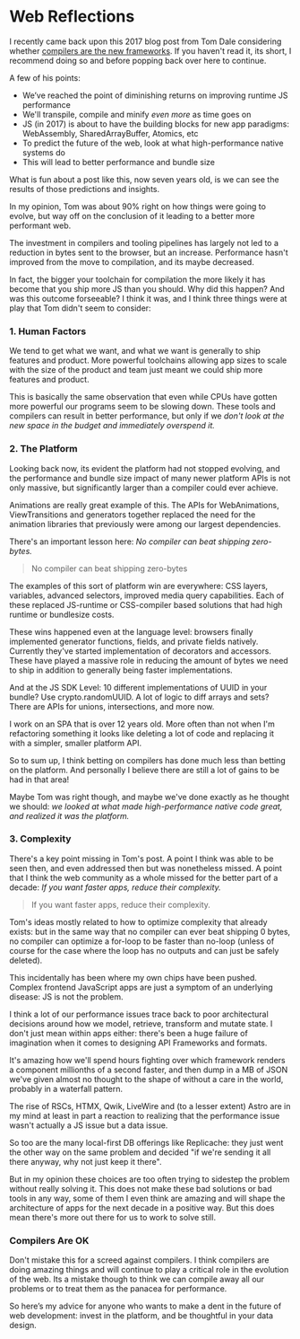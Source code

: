 # Web Reflections

I recently came back upon this 2017 blog post from Tom Dale considering whether [compilers are the new frameworks](https://tomdale.net/2017/09/compilers-are-the-new-frameworks/). If you haven't read it, its short, I recommend doing so and before popping back over here to continue.

A few of his points:
- We’ve reached the point of diminishing returns on improving runtime JS performance
- We'll transpile, compile and minify *even more* as time goes on
- JS (in 2017) is about to have the building blocks for new app paradigms: WebAssembly, SharedArrayBuffer, Atomics, etc
- To predict the future of the web, look at what high-performance native systems do
- This will lead to better performance and bundle size

What is fun about a post like this, now seven years old, is we can see the results of those predictions and insights.

In my opinion, Tom was about 90% right on how things were going to evolve, but way off on the conclusion of it leading to a better more performant web.

The investment in compilers and tooling pipelines has largely not led to a reduction in bytes sent to the browser, but an increase. Performance hasn't improved from the move to compilation, and its maybe decreased.

In fact, the bigger your toolchain for compilation the more likely it has become that you ship more JS than you should. Why did this happen? And was this outcome forseeable? I think it was, and I think three things were at play that Tom didn't seem to consider:

### 1. Human Factors

We tend to get what we want, and what we want is generally to ship features and product. More powerful toolchains allowing app sizes to scale with the size of the product and team just meant we could ship more features and product.

This is basically the same observation that even while CPUs have gotten more powerful our programs seem to be slowing down. These tools and compilers can result in better performance, but only if we *don't look at the new space in the budget and immediately overspend it.*

### 2. The Platform

Looking back now, its evident the platform had not stopped evolving, and the performance and bundle size impact of many newer platform APIs is not only massive, but significantly larger than a compiler could ever achieve.

Animations are really great example of this. The APIs for WebAnimations, ViewTransitions and generators together replaced the need for the animation libraries that previously were among our largest dependencies.

There's an important lesson here: *No compiler can beat shipping zero-bytes.*

> No compiler can beat shipping zero-bytes

The examples of this sort of platform win are everywhere: CSS layers, variables, advanced selectors, improved media query capabilities. Each of these replaced JS-runtime or CSS-compiler based solutions that had high runtime or bundlesize costs.

These wins happened even at the language level: browsers finally implemented generator functions, fields, and private fields natively. Currently they've started implementation of decorators and accessors. These have played a massive role in reducing the amount of bytes we need to ship in addition to generally being faster implementations.

And at the JS SDK Level: 10 different implementations of UUID in your bundle? Use crypto.randomUUID. A lot of logic to diff arrays and sets? There are APIs for unions, intersections, and more now.

I work on an SPA that is over 12 years old. More often than not when I'm refactoring something it looks like deleting a lot of code and replacing it with a simpler, smaller platform API.

So to sum up, I think betting on compilers has done much less than betting on the platform. And personally I believe there are still a lot of gains to be had in that area!

Maybe Tom was right though, and maybe we've done exactly as he thought we should: *we looked at what made high-performance native code great, and realized it was the platform.*

### 3. Complexity

There's a key point missing in Tom's post. A point I think was able to be seen then, and even addressed then but was nonetheless missed. A point that I think the web community as a whole missed for the better part of a decade: *If you want faster apps, reduce their complexity.*

> If you want faster apps, reduce their complexity.

Tom's ideas mostly related to how to optimize complexity that already exists: but in the same way that no compiler can ever beat shipping 0 bytes, no compiler can optimize a for-loop to be faster than no-loop (unless of course for the case where the loop has no outputs and can just be safely deleted).

This incidentally has been where my own chips have been pushed. Complex frontend JavaScript apps are just a symptom of an underlying disease: JS is not the problem.

I think a lot of our performance issues trace back to poor architectural decisions around how we model, retrieve, transform and mutate state. I don't just mean within apps either: there's been a huge failure of imagination when it comes to designing API Frameworks and formats.

It's amazing how we'll spend hours fighting over which framework renders a component millionths of a second faster, and then dump in a MB of JSON we've given almost no thought to the shape of without a care in the world, probably in a waterfall pattern.

The rise of RSCs, HTMX, Qwik, LiveWire and (to a lesser extent) Astro are in my mind at least in part a reaction to realizing that the performance issue wasn't actually a JS issue but a data issue.

So too are the many local-first DB offerings like Replicache: they just went the other way on the same problem and decided "if we're sending it all there anyway, why not just keep it there".

But in my opinion these choices are too often trying to sidestep the problem without really solving it. This does not make these bad solutions or bad tools in any way, some of them I even think are amazing and will shape the architecture of apps for the next decade in a positive way. But this does mean there's more out there for us to work to solve still.

### Compilers Are OK

Don't mistake this for a screed against compilers. I think compilers are doing amazing things and will continue to play a critical role in the evolution of the web. Its a mistake though to think we can compile away all our problems or to treat them as the panacea for performance.

So here’s my advice for anyone who wants to make a dent in the future of web development: invest in the platform, and be thoughtful in your data design.